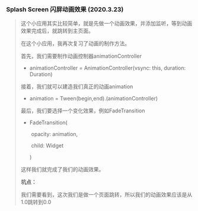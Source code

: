 ### Splash Screen 闪屏动画效果 (2020.3.23)

> 这个小应用其实比较简单，就是先做一个动画效果，并添加监听，等到动画效果完成后，就跳转到主页面。
>
> 在这个小应用，我再次复习了动画的制作方法。
>
> 首先，我们需要制作动画控制器animationController
>
> - animationController = AnimationController(vsync: this, duration: Duration)
>
> 接着，我们就可以建造我们真正的动画animation
>
> - animation =  Tween(begin,end).(animationController)
>
> 最后，我们要选择一个变化效果，例如FadeTransition
>
> - FadeTransition(
>
>   ​    opacity: animation,
>
>   ​    child: Widget
>
>   )
>
> 这样我们就完成了我们的动画效果。
>
> **坑点：**
>
> 我们需要看到，这次我们是做一个页面跳转，所以我们的动画效果应该是从1.0跳转到0.0


